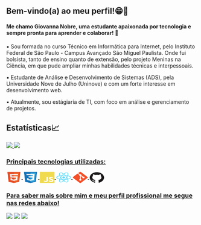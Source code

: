 ## Bem-vindo(a) ao meu perfil!😁👋

#### Me chamo Giovanna Nobre, uma estudante apaixonada por tecnologia e sempre pronta para aprender e colaborar! 🚀

▪️ Sou formada no curso Técnico em Informática para Internet, pelo Instituto Federal de São Paulo - Campus Avançado São Miguel Paulista. Onde fui bolsista, tanto de ensino quanto de extensão, pelo projeto Meninas na Ciência, em que pude ampliar minhas habilidades técnicas e interpessoais.

▪️ Estudante de Análise e Desenvolvimento de Sistemas (ADS), pela Universidade Nove de Julho (Uninove) e com um forte interesse em desenvolvimento web.

▪️ Atualmente, sou estágiaria de TI, com foco em análise e gerenciamento de projetos.

## Estatísticas📈
 <div>
   <a href="https://github.com/GiovannaNobre">
   <img height="180em" src="https://github-readme-stats.vercel.app/api?username=GiovannaNobre&show_icons=true&theme=radical&include_all_commits=true&count_private=true"/>
   <img height="180em" src="https://github-readme-stats.vercel.app/api/top-langs/?username=GiovannaNobre&layout=compact&langs_count=6&theme=radical"/>
</div>

### Principais tecnologias utilizadas:

<div style="display: inline_block">
  <img align="center" alt="HTML" height="30" width="40" src="https://raw.githubusercontent.com/devicons/devicon/master/icons/html5/html5-original.svg">
  <img align="center" alt="CSS" height="30" width="40" src="https://raw.githubusercontent.com/devicons/devicon/master/icons/css3/css3-original.svg">
  <img align="center" alt="Js" height="30" width="40" src="https://raw.githubusercontent.com/devicons/devicon/master/icons/javascript/javascript-plain.svg">
  <img align="center" alt="React" height="30" width="40" src="https://raw.githubusercontent.com/devicons/devicon/master/icons/react/react-original.svg">
  <img align="center" alt="GIT" height="30" width="40" src="https://raw.githubusercontent.com/devicons/devicon/master/icons/git/git-original.svg">
  <img align="center" alt="GitHub" height="30" width="40" src="https://raw.githubusercontent.com/devicons/devicon/master/icons/github/github-original.svg">
</div>

### Para saber mais sobre mim e meu perfil profissional me segue nas redes abaixo!
 
<div>
  <a href="https://instagram.com/gi.nobre_18" target="_blank"><img src="https://img.shields.io/badge/-Instagram-%23E4405F?style=for-the-badge&logo=instagram&logoColor=white" target="_blank"></a>
  <a href = "mailto:giovanna.nobre2015@gmail.com"><img src="https://img.shields.io/badge/-Gmail-%23333?style=for-the-badge&logo=gmail&logoColor=white" target="_blank"></a>
  <a href="https://www.linkedin.com/in/giovanna-alves-nobre-martins-85b43727b?utm_source=share&utm_campaign=share_via&utm_content=profile&utm_medium=android_app" target="_blank"><img src="https://img.shields.io/badge/-LinkedIn-%230077B5?style=for-the-badge&logo=linkedin&logoColor=white" target="_blank"></a>
</div>
